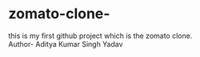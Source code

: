 # zomato-clone-
this is my first github project which is the zomato clone.
<br>
Author- Aditya Kumar Singh Yadav

